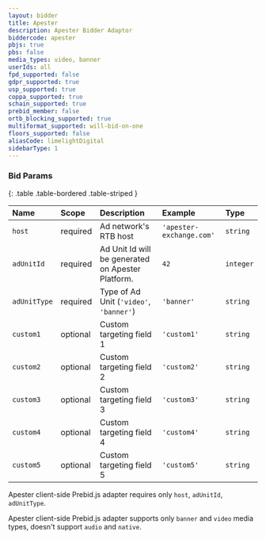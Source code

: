 ```yaml
---
layout: bidder
title: Apester
description: Apester Bidder Adaptor
biddercode: apester
pbjs: true
pbs: false
media_types: video, banner
userIds: all
fpd_supported: false
gdpr_supported: true
usp_supported: true
coppa_supported: true
schain_supported: true
prebid_member: false
ortb_blocking_supported: true
multiformat_supported: will-bid-on-one
floors_supported: false
aliasCode: limelightDigital
sidebarType: 1
---
```


### Bid Params

{: .table .table-bordered .table-striped }

| Name         | Scope    | Description                                       | Example                  | Type      |
|:-------------|:---------|:--------------------------------------------------|:-------------------------|:----------|
| `host`       | required | Ad network's RTB host                             | `'apester-exchange.com'` | `string`  |
| `adUnitId`   | required | Ad Unit Id will be generated on Apester Platform. | `42`                     | `integer` |
| `adUnitType` | required | Type of Ad Unit (`'video'`, `'banner'`)           | `'banner'`               | `string`  |
| `custom1`    | optional | Custom targeting field 1                          | `'custom1'`              | `string`  |
| `custom2`    | optional | Custom targeting field 2                          | `'custom2'`              | `string`  |
| `custom3`    | optional | Custom targeting field 3                          | `'custom3'`              | `string`  |
| `custom4`    | optional | Custom targeting field 4                          | `'custom4'`              | `string`  |
| `custom5`    | optional | Custom targeting field 5                          | `'custom5'`              | `string`  |

Apester client-side Prebid.js adapter requires only `host`, `adUnitId`, `adUnitType`.

Apester client-side Prebid.js adapter supports only `banner` and `video` media types, doesn't support `audio` and `native`.
